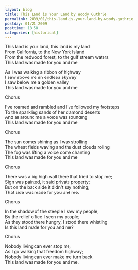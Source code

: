 ```yaml
---
layout: blog
title: This Land is Your Land by Woody Guthrie
permalink: 2009/01/this-land-is-your-land-by-woody-guthrie
postday: 01/21 2009
posttime: 18_58
categories: [historical]
---
```


<p>This land is your land, this land is my land<br />
From California, to the New York Island<br />
From the redwood forest, to the gulf stream waters<br />
This land was made for you and me</p>
<p>As I was walking a ribbon of highway<br />
I saw above me an endless skyway<br />
I saw below me a golden valley<br />
This land was made for you and me</p>
<p>Chorus</p>
<p>I've roamed and rambled and I've followed my footsteps<br />
To the sparkling sands of her diamond deserts<br />
And all around me a voice was sounding<br />
This land was made for you and me</p>
<p>Chorus</p>
<p>The sun comes shining as I was strolling<br />
The wheat fields waving and the dust clouds rolling<br />
The fog was lifting a voice come chanting<br />
This land was made for you and me</p>
<p>Chorus</p>
<p>There was a big high wall there that tried to stop me;<br />
Sign was painted, it said private property;<br />
But on the back side it didn't say nothing;<br />
That side was made for you and me.</p>
<p>Chorus</p>
<p>In the shadow of the steeple I saw my people,<br />
By the relief office I seen my people;<br />
As they stood there hungry, I stood there whistling<br />
Is this land made for you and me?</p>
<p>Chorus</p>
<p>Nobody living can ever stop me,<br />
As I go walking that freedom highway;<br />
Nobody living can ever make me turn back<br />
This land was made for you and me.</p>
